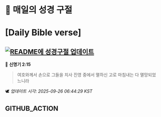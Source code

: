 # 🙏 매일의 성경 구절
# [Daily Bible verse]
## [![README에 성경구절 업데이트](https://github.com/DONGSUKA/first_test/actions/workflows/update-readme-bible.yml/badge.svg)](https://github.com/DONGSUKA/first_test/actions/workflows/update-readme-bible.yml)
<!-- START_BIBLE_VERSE -->
📖 **신명기 2:15**
> 여호와께서 손으로 그들을 치사 진영 중에서 멸하신 고로 마침내는 다 멸망되었느니라

🕊️ _업데이트 시각: 2025-09-26 06:44:29 KST_
  <!-- END_BIBLE_VERSE -->
## GITHUB_ACTION
